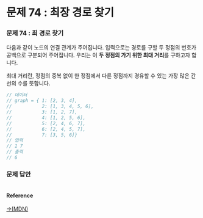 # 문제 74 : 최장 경로 찾기

### 문제 74 : 최 경로 찾기

다음과 같이 노드의 연결 관계가 주어집니다.                                                                                                                          입력으로는 경로를 구할 두 정점의 번호가 공백으로 구분되어 주어집니다.                                                                                    우리는 이 **두 정점의 가기 위한 최대 거리**를 구하고자 합니다.

최대 거리란, 정점의 중복 없이 한 정점에서 다른 정점까지 경유할 수 있는 가장 많은 간선의 수를 뜻합니다.

```javascript
// 데이터
// graph = { 1: [2, 3, 4],
//           2: [1, 3, 4, 5, 6], 
//           3: [1, 2, 7],
//           4: [1, 2, 5, 6],
//           5: [2, 4, 6, 7],
//           6: [2, 4, 5, 7], 
//           7: [3, 5, 6]}
// 입력         
// 1 7
// 출력 
// 6         
```



### 문제 답안



```javascript

```

#### Reference

[→\(MDN\)](https://developer.mozilla.org/ko/docs/Web/JavaScript/Reference/Global_Objects/Date/Date)

